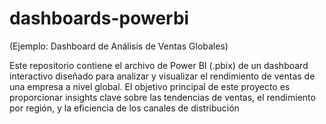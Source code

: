 # dashboards-powerbi
(Ejemplo: Dashboard de Análisis de Ventas Globales)

Este repositorio contiene el archivo de Power BI (.pbix) de un dashboard interactivo diseñado para analizar y visualizar el rendimiento de ventas de una empresa a nivel global. El objetivo principal de este proyecto es proporcionar insights clave sobre las tendencias de ventas, el rendimiento por región, y la eficiencia de los canales de distribución

